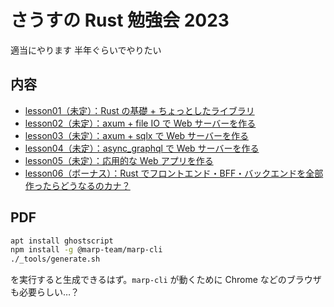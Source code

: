 # さうすの Rust 勉強会 2023

適当にやります
半年ぐらいでやりたい

## 内容

- [lesson01（未定）：Rust の基礎 + ちょっとしたライブラリ](lesson01/)
- [lesson02（未定）：axum + file IO で Web サーバーを作る](lesson02/)
- [lesson03（未定）：axum + sqlx で Web サーバーを作る](lesson03/)
- [lesson04（未定）：async_graphql で Web サーバーを作る](lesson04/)
- [lesson05（未定）：応用的な Web アプリを作る](lesson05/)
- [lesson06（ボーナス）：Rust でフロントエンド・BFF・バックエンドを全部作ったらどうなるのカナ？](lesson06/)

## PDF

```sh
apt install ghostscript
npm install -g @marp-team/marp-cli
./_tools/generate.sh
```

を実行すると生成できるはず。`marp-cli` が動くために Chrome などのブラウザも必要らしい…？
